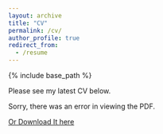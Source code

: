 ```yaml
---
layout: archive
title: "CV"
permalink: /cv/
author_profile: true
redirect_from:
  - /resume
---
```


{% include base_path %}

Please see my latest CV below.

<object width="400" height="500" type="application/pdf" data="/files/James_Wilsenach_CV_Latest.pdf?#zoom=85&scrollbar=0&toolbar=0&navpanes=0">
    <p>Sorry, there was an error in viewing the PDF.</p>
</object>

[Or Download It here](/files/James_Wilsenach_CV_Latest.pdf)

<!-- Education
======
* B.S. in GitHub, GitHub University, 2012
* M.S. in Jekyll, GitHub University, 2014
* Ph.D in Version Control Theory, GitHub University, 2018 (expected)

Work experience
======
* Summer 2015: Research Assistant
  * Github University
  * Duties included: Tagging issues
  * Supervisor: Professor Git

* Fall 2015: Research Assistant
  * Github University
  * Duties included: Merging pull requests
  * Supervisor: Professor Hub
  
Skills
======
* Skill 1
* Skill 2
  * Sub-skill 2.1
  * Sub-skill 2.2
  * Sub-skill 2.3
* Skill 3

Publications
======
  <ul>{% for post in site.publications %}
    {% include archive-single-cv.html %}
  {% endfor %}</ul>
  
Talks
======
  <ul>{% for post in site.talks %}
    {% include archive-single-talk-cv.html %}
  {% endfor %}</ul>
  
Teaching
======
  <ul>{% for post in site.teaching %}
    {% include archive-single-cv.html %}
  {% endfor %}</ul>
  
Service and leadership
======
* Currently signed in to 43 different slack teams
 -->
